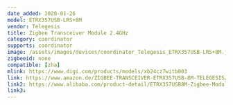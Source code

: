 ```yaml
---
date_added: 2020-01-26
model: ETRX357USB-LRS+8M
vendor: Telegesis
title: Zigbee Transceiver Module 2.4GHz 
category: coordinator
supports: coordinator
image: /assets/images/devices/coordinator_Telegesis_ETRX357USB-LRS+8M.jpg
zigbeeid: none
compatible: [zha]
mlink: https://www.digi.com/products/models/xb24cz7witb003
link: https://www.amazon.de/ZIGBEE-TRANSCEIVER-ETRX357USB-8M-TELEGESIS/dp/B018CQDXSO
link2: https://www.alibaba.com/product-detail/ETRX357USB8M-Zigbee-Modules-802-15-4_62103204263.html
link3: 
---
```

